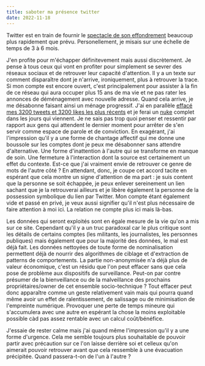 ```yaml
---
title: saboter ma présence twitter
date: 2022-11-18
---
```


Twitter est en train de fournir le [spectacle de son effondrement][1] 
beaucoup plus rapidement que prévu.
Personellement, je misais sur une échelle de temps de 3 à 6 mois.

J'en profite pour m'échapper définitevement mais aussi discrètement.
Je pense à tous ceux qui vont en profiter pour simplement se sevrer des 
réseaux sociaux et de retrouver leur capacité d'attention.
Il y a un texte sur comment disparaître dont je n'arrive, ironiquement, 
plus à retrouver la trace.
Si mon compte est encore ouvert, c'est principalement pour assister à la 
fin de ce réseau qui aura occuper plus 15 ans de ma vie et ne pas rater 
les annonces de déménagement avec nouvelle adresse.
Quand cela arrive, je me désabonne faisant ainsi un ménage progressif.
J'ai en parallèle [effacé mes 3200 tweets et 3200 likes les plus 
récents][2] et je ferai un [nuke][3] complet dans les jours qui viennent.
Je ne sais pas trop quoi penser et ressentir par rapport aux gens qui 
attendent le dernier moment pour arrêter de s'en servir comme espace de 
parole et de conviction.
En exagérant, j'ai l'impression qu'il y a une forme de chantage affectif 
qui me donne une boussole sur les comptes dont je peux me désabonner 
sans attendre d'alternative.
Une forme d'inattention à l'autre qui se transforme en manque de soin.
Une fermeture à l'interaction dont la source est certainement un effet 
du contexte.
Est-ce que j'ai vraiment envie de retrouver ce genre de mots de l'autre 
côté ?
En attendant, donc, je coupe cet accord tacite en espérant que cela montre un signe d'attention de ma part : je suis content que la personne se soit échappée, je peux enlever sereinement un lien sachant que je la retrouverai ailleurs et je libère également la personne de la possession symbolique du lien par Twitter.
Mon compte étant également vide et passé en privé, je veux aussi signifier qu'il n'est plus nécessaire de faire attention à moi ici.
La relation ne compte plus ici mais là-bas.

Les données qui seront exploités sont en égale mesure de la vie qu'on a 
mis sur ce site.
Cependant qu'il y a un truc paradoxal car le plus critique sont les 
détails de certains comptes (les militants, les journalistes, les 
personnes publiques) mais également que pour la majorité des données, le 
mal est déjà fait.
Les données nettoyées de toute forme de nominalisation permettent déjà 
de nourrir des algorithmes de ciblage et d'extraction de patterns de 
comportements.
La partie non-anonymisée n'a déjà plus de valeur économique, c'est un 
résidu que l'on peut effacer sans que cela pose de problème aux 
dispositifs de surveillance.
Peut-on par contre présumer de la bienveillance ou de la malveillance 
des prochains propriétaires/owner de cet ensemble socio-technique ?
Tout effacer peut donc apparaître comme un geste relativement vain mais 
qui pourra quand même avoir un effet de ralentissement, de salissage ou 
de minimisation de l'empreinte numérique.
Provoquer une perte de temps mineure qui s'accumulera avec une autre en 
espérant la chose la moins exploitable possible càd pas assez rentable 
avec un calcul coût/bénéfice.

J'essaie de rester calme mais j'ai quand même l'impression qu'il y a une 
forme d'urgence.
Cela me semble toujours plus souhaitable de pouvoir partir avec 
précaution sur ce l'on laisse derrière soi et celleux qu'on aimerait 
pouvoir retrouver avant que cela ressemble à une évacuation précipitée.
Quand passera-t-on de l'un à l'autre ?

[1]: https://twitterisgoinggreat.com/
[2]: https://tweetdelete.net/
[3]: https://github.com/Mayur57/twitter-nuke

